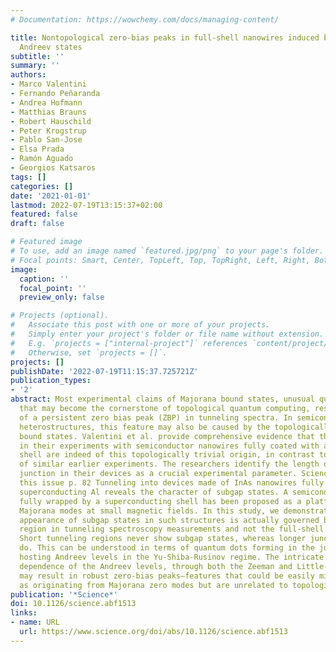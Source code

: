 ```yaml
---
# Documentation: https://wowchemy.com/docs/managing-content/

title: Nontopological zero-bias peaks in full-shell nanowires induced by flux-tunable
  Andreev states
subtitle: ''
summary: ''
authors:
- Marco Valentini
- Fernando Peñaranda
- Andrea Hofmann
- Matthias Brauns
- Robert Hauschild
- Peter Krogstrup
- Pablo San-Jose
- Elsa Prada
- Ramón Aguado
- Georgios Katsaros
tags: []
categories: []
date: '2021-01-01'
lastmod: 2022-07-19T13:15:37+02:00
featured: false
draft: false

# Featured image
# To use, add an image named `featured.jpg/png` to your page's folder.
# Focal points: Smart, Center, TopLeft, Top, TopRight, Left, Right, BottomLeft, Bottom, BottomRight.
image:
  caption: ''
  focal_point: ''
  preview_only: false

# Projects (optional).
#   Associate this post with one or more of your projects.
#   Simply enter your project's folder or file name without extension.
#   E.g. `projects = ["internal-project"]` references `content/project/deep-learning/index.md`.
#   Otherwise, set `projects = []`.
projects: []
publishDate: '2022-07-19T11:15:37.725721Z'
publication_types:
- '2'
abstract: Most experimental claims of Majorana bound states, unusual quasiparticles
  that may become the cornerstone of topological quantum computing, rest on the observation
  of a persistent zero bias peak (ZBP) in tunneling spectra. In semiconductor–superconductor
  heterostructures, this feature may also be caused by the topologically trivial Andreev
  bound states. Valentini et al. provide comprehensive evidence that the ZBPs observed
  in their experiments with semiconductor nanowires fully coated with a superconducting
  shell are indeed of this topologically trivial origin, in contrast to the interpretation
  of similar earlier experiments. The researchers identify the length of the tunnel
  junction in their devices as a crucial experimental parameter. Science, abf1513,
  this issue p. 82 Tunneling into devices made of InAs nanowires fully wrapped with
  superconducting Al reveals the character of subgap states. A semiconducting nanowire
  fully wrapped by a superconducting shell has been proposed as a platform for obtaining
  Majorana modes at small magnetic fields. In this study, we demonstrate that the
  appearance of subgap states in such structures is actually governed by the junction
  region in tunneling spectroscopy measurements and not the full-shell nanowire itself.
  Short tunneling regions never show subgap states, whereas longer junctions always
  do. This can be understood in terms of quantum dots forming in the junction and
  hosting Andreev levels in the Yu-Shiba-Rusinov regime. The intricate magnetic field
  dependence of the Andreev levels, through both the Zeeman and Little-Parks effects,
  may result in robust zero-bias peaks—features that could be easily misinterpreted
  as originating from Majorana zero modes but are unrelated to topological superconductivity.
publication: '*Science*'
doi: 10.1126/science.abf1513
links:
- name: URL
  url: https://www.science.org/doi/abs/10.1126/science.abf1513
---
```

